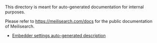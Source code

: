 This directory is meant for auto-generated documentation for internal purposes.

Please refer to <https://meilisearch.com/docs> for the public documentation of Meilisearch.

- [Embedder settings auto-generated description](./embedder_settings.md)